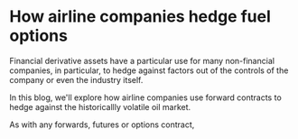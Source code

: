# How airline companies hedge fuel options

Financial derivative assets have a particular use for many non-financial companies, in particular, to hedge against factors out of the controls of the company or even the industry itself. 

In this blog, we'll explore how airline companies use forward contracts to hedge against the historicallly volatile oil market. 

As with any forwards, futures or options contract, 
